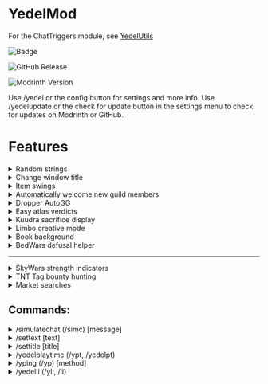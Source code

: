 ﻿# YedelMod

For the ChatTriggers module, see [YedelUtils](https://github.com/Yedelo/YedelUtils)

![Badge](https://img.shields.io/badge/discord-yedel-blue)

![GitHub Release](https://img.shields.io/github/v/release/Yedelo/YedelMod?label=GitHub%20version)

![Modrinth Version](https://img.shields.io/modrinth/v/oYw9EG5g?label=Modrinth%20version)

Use /yedel or the config button for settings and more info.
Use /yedelupdate or the check for update button in the settings menu to check for updates on Modrinth or GitHub.

# Features

<details><summary>Random strings</summary>

When using a random string placeholder in chat, replaces it with a random string. 
- Edit this placeholder in the config

![image](https://github.com/Yedelo/YedelMod/assets/158670400/798c82d9-b92d-4742-b72a-8394518feda8)

</details>

<details><summary>Change window title</summary>

Changes the window title when you join a world/server or host on LAN.

![image](https://github.com/Yedelo/YedelMod/assets/158670400/effc5c08-6fc8-4436-b455-08a3b0c4ebbc)
![image](https://github.com/Yedelo/YedelMod/assets/158670400/73e5d7e7-23cc-4dd2-b70c-9a88f8469a1f)
![image](https://github.com/Yedelo/YedelMod/assets/158670400/cf4545c3-5566-4c69-a3ff-1d0e4190b13e)

</details>

<details><summary>Item swings</summary>

Swing your item (clientside only) when throwing a projectile or dropping an item.

</details>

<details><summary>Automatically welcome new guild members</summary>
  
![307549056-4afff3cc-1a16-4cd7-b404-24997de8564f](https://github.com/Yedelo/YedelMod/assets/158670400/3ff44b26-8a98-48ab-9299-2ed880f0ae23)

</details>

<details><summary>Dropper AutoGG</summary>

AutoGG for dropper with customizable delay, will be removed when a trigger for Dropper is added to AutoGG

![307549245-61911e89-6837-4fcd-99b3-18fe3b4c8156](https://github.com/Yedelo/YedelMod/assets/158670400/1165ddb6-265c-4dcc-970d-dd8b5e5e2fd6)

</details>

<details><summary>Easy atlas verdicts</summary>

Adds keybinds for Atlas that automatically click on the two verdicts, bound to O and P by default. 
- This automatically clicks for you, so it is use at your own risk.

![image](https://github.com/Yedelo/YedelMod/assets/158670400/ddd76d06-0f23-43b5-a297-3d5bbe59dfcf)

</details>

<details><summary>Kuudra sacrifice display</summary>

Shows how many coins you need to donate to the Kuudra Believer for the Kuudra Follower Helmet.

![307549317-f4bd934d-a4a9-439e-9bd3-8ebe52c744a7](https://github.com/Yedelo/YedelMod/assets/158670400/82d201e5-c2f9-4ae6-8f7c-50afa54e1d21)

</details>

<details><summary>Limbo creative mode</summary>

Sets your gamemode to creative in limbo. 
- Use /lgmc if the check fails

![image](https://github.com/Yedelo/YedelMod/assets/158670400/4586b6d5-9367-4861-a697-7e88fafc9a05)
![image](https://github.com/Yedelo/YedelMod/assets/158670400/51ec60dc-e82a-4e22-8ad5-f86b737ee3d0)

</details>

<details><summary>Book background</summary>

Draws the default gray background in book GUIs

![image](https://github.com/Yedelo/YedelMod/assets/158670400/a994a4e6-5ee7-4b18-aa08-a7d50db92433)
![image](https://github.com/Yedelo/YedelMod/assets/158670400/8575560f-68b4-418b-acdb-37b24d6e4346)

</details>

<details><summary>BedWars defusal helper</summary>

Highlights redstone items in BedWars defusal challenge. 

![image](https://github.com/Yedelo/YedelMod/assets/158670400/dfe7b772-5440-4041-9985-e981eeb24832)

</details>

---

<details><summary>SkyWars strength indicators</summary>

Shows if a player has strength on their nametag.

![307549198-77a67d9f-325f-4b0e-be87-79b0cecf0a2c](https://github.com/Yedelo/YedelMod/assets/158670400/6f7d2ed0-2529-46b7-ae64-5fab9ac38d1d)

![image](https://github.com/Yedelo/YedelMod/assets/158670400/aa2c0576-a91b-446f-be23-0bb694d5b2ab)

</details>

<details><summary>TNT Tag bounty hunting</summary>

This feature is complicated, if you're interested in it check out [my video.](https://www.youtube.com/watch?v=-z_AZR35ozI)

![307549224-e417a29f-820a-4b64-a619-28b7b1874e4b](https://github.com/Yedelo/YedelMod/assets/158670400/9bdc17c3-b186-41b6-a29b-296822fe5aaa)

</details>

<details><summary>Market searches</summary>

AH/BZ search your currently held item with keybinds, bound to K and L by default. 
- You might have to change categories for auction house searching.

![image](https://github.com/Yedelo/YedelMod/assets/158670400/6e08d9ef-55de-4103-8cc2-3cc9e7434c3d)
![image](https://github.com/Yedelo/YedelMod/assets/158670400/f4e90b64-f4f0-4491-88f6-3efda2961009)
![image](https://github.com/Yedelo/YedelMod/assets/158670400/b2555ed1-c429-43ca-8bb1-632c10573da8)
![image](https://github.com/Yedelo/YedelMod/assets/158670400/82e6ec58-8a79-4d43-a336-3b3cac2391d8)


</details>







## **Commands:**

<details><summary>/simulatechat (/simc) [message]</summary>

Adds the given chat message to chat

![image](https://github.com/Yedelo/YedelMod/assets/158670400/4b3c2733-bc8e-4378-8fdd-2e19402c7386)

</details>

<details><summary>/settext [text]</summary>

Adds custom text to the screen. 
- Use /movetext to change the position and /cleartext to remove.

![image](https://github.com/Yedelo/YedelMod/assets/158670400/be4b75af-7b14-4c02-ac15-a8566aee0da8)
![image](https://github.com/Yedelo/YedelMod/assets/158670400/280749ad-b04d-42b1-a3c6-3e72cda46c8f)

</details>

<details><summary>/settitle [title]</summary>

Sets the title of the game window

![image](https://github.com/Yedelo/YedelMod/assets/158670400/44a1fbd4-7222-472b-be88-de143b5c9d62)
![image](https://github.com/Yedelo/YedelMod/assets/158670400/130e0891-9044-478b-9652-c5676568a278)

</details>

<details><summary>/yedelplaytime (/ypt, /yedelpt)</summary>

Shows your playtime (hours and minutes)

![image](https://github.com/Yedelo/YedelMod/assets/158670400/d6b69bbc-2ca8-48b7-9fc8-c66de2f4b043)

</details>

<details><summary>/yping (/yp) [method] </summary>

Estimates your ping with several possible methods. 
- Edit the default method used in the config

![image](https://github.com/Yedelo/YedelMod/assets/158670400/1e03ab3e-a5f7-482f-851b-ad25ddd9b34a)

</details>

<details><summary>/yedelli (/yli, /li)</summary>

Says §. Sends you to servers that have it, disconnects on others.

</details>






